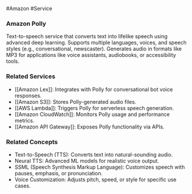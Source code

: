 #Amazon #Service 
### Amazon Polly

Text-to-speech service that converts text into lifelike speech using advanced deep learning. Supports multiple languages, voices, and speech styles (e.g., conversational, newscaster). Generates audio in formats like MP3 for applications like voice assistants, audiobooks, or accessibility tools.

### Related Services

- [[Amazon Lex]]: Integrates with Polly for conversational bot voice responses.
- [[Amazon S3]]: Stores Polly-generated audio files.
- [[AWS Lambda]]: Triggers Polly for serverless speech generation.
- [[Amazon CloudWatch]]: Monitors Polly usage and performance metrics.
- [[Amazon API Gateway]]: Exposes Polly functionality via APIs.

### Related Concepts

- Text-to-Speech (TTS): Converts text into natural-sounding audio.
- Neural TTS: Advanced ML models for realistic voice output.
- SSML (Speech Synthesis Markup Language): Customizes speech with pauses, emphasis, or pronunciation.
- Voice Customization: Adjusts pitch, speed, or style for specific use cases.